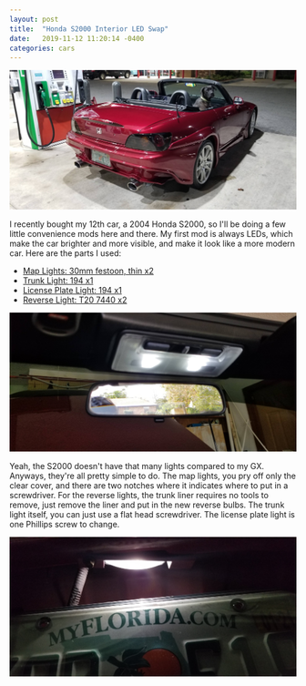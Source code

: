 ```yaml
---
layout: post
title:  "Honda S2000 Interior LED Swap"
date:   2019-11-12 11:20:14 -0400
categories: cars
---
```


![S2000 LEDs](/images/s2000/1.jpg)

I recently bought my 12th car, a 2004 Honda S2000, so I'll be doing a few little convenience mods here and there. My first mod is always LEDs, which make the car brighter and more visible, and make it look like a more modern car. Here are the parts I used:

* [Map Lights: 30mm festoon, thin x2](https://amzn.to/2UQpLoh)
* [Trunk Light: 194 x1](https://amzn.to/2S6HvcZ)
* [License Plate Light: 194 x1](https://amzn.to/2S6HvcZ)
* [Reverse Light: T20 7440 x2](https://amzn.to/37n7l4t)

![S2000 LEDs](/images/s2000/2.jpg)

Yeah, the S2000 doesn't have that many lights compared to my GX. Anyways, they're all pretty simple to do. The map lights, you pry off only the clear cover, and there are two notches where it indicates where to put in a screwdriver. For the reverse lights, the trunk liner requires no tools to remove, just remove the liner and put in the new reverse bulbs. The trunk light itself, you can just use a flat head screwdriver. The license plate light is one Phillips screw to change. 

![S2000 LEDs](/images/s2000/3.jpg)
